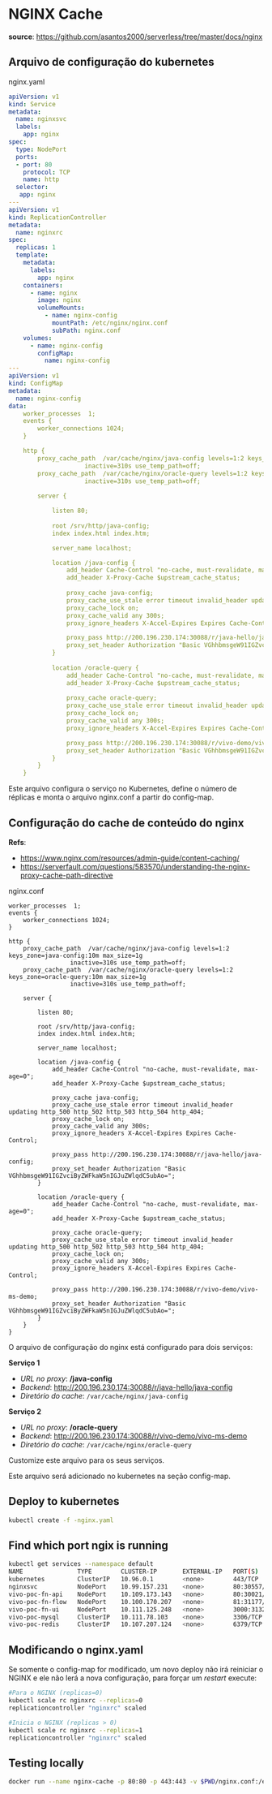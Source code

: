 # NGINX Cache
**source**: <https://github.com/asantos2000/serverless/tree/master/docs/nginx>

## Arquivo de configuração do kubernetes

nginx.yaml

```yaml
apiVersion: v1
kind: Service
metadata:
  name: nginxsvc
  labels:
    app: nginx
spec:
  type: NodePort
  ports:
  - port: 80
    protocol: TCP
    name: http
  selector:
   app: nginx
---
apiVersion: v1
kind: ReplicationController
metadata:
  name: nginxrc
spec:
  replicas: 1
  template:
    metadata:
      labels:
        app: nginx
    containers:
      - name: nginx
        image: nginx
        volumeMounts:
          - name: nginx-config
            mountPath: /etc/nginx/nginx.conf
            subPath: nginx.conf
    volumes:
      - name: nginx-config
        configMap:
          name: nginx-config 
---
apiVersion: v1
kind: ConfigMap
metadata:
  name: nginx-config
data:
	worker_processes  1;
	events {
		worker_connections 1024;
	}

	http {
		proxy_cache_path  /var/cache/nginx/java-config levels=1:2 keys_zone=java-config:10m max_size=1g
					 inactive=310s use_temp_path=off;
		proxy_cache_path  /var/cache/nginx/oracle-query levels=1:2 keys_zone=oracle-query:10m max_size=1g
					 inactive=310s use_temp_path=off;
	
		server {

			listen 80;
		
			root /srv/http/java-config;
			index index.html index.htm;

			server_name localhost;

			location /java-config {
				add_header Cache-Control "no-cache, must-revalidate, max-age=0";
				add_header X-Proxy-Cache $upstream_cache_status;
			
				proxy_cache java-config;
				proxy_cache_use_stale error timeout invalid_header updating http_500 http_502 http_503 http_504 http_404;
				proxy_cache_lock on;
				proxy_cache_valid any 300s;
				proxy_ignore_headers X-Accel-Expires Expires Cache-Control;

				proxy_pass http://200.196.230.174:30088/r/java-hello/java-config;
				proxy_set_header Authorization "Basic VGhhbmsgeW91IGZvciByZWFkaW5nIGJuZWlqdC5ubAo=";
			}
		
			location /oracle-query {
				add_header Cache-Control "no-cache, must-revalidate, max-age=0";
				add_header X-Proxy-Cache $upstream_cache_status;
			
				proxy_cache oracle-query;
				proxy_cache_use_stale error timeout invalid_header updating http_500 http_502 http_503 http_504 http_404;
				proxy_cache_lock on;
				proxy_cache_valid any 300s;
				proxy_ignore_headers X-Accel-Expires Expires Cache-Control;

				proxy_pass http://200.196.230.174:30088/r/vivo-demo/vivo-ms-demo;
				proxy_set_header Authorization "Basic VGhhbmsgeW91IGZvciByZWFkaW5nIGJuZWlqdC5ubAo=";
			}
		}
	}
```

Este arquivo configura o serviço no Kubernetes, define o número de réplicas e monta o arquivo nginx.conf a partir do config-map.

## Configuração do cache de conteúdo do nginx
**Refs**: 

* <https://www.nginx.com/resources/admin-guide/content-caching/>
* <https://serverfault.com/questions/583570/understanding-the-nginx-proxy-cache-path-directive>

nginx.conf

```
worker_processes  1;
events {
	worker_connections 1024;
}

http {
	proxy_cache_path  /var/cache/nginx/java-config levels=1:2 keys_zone=java-config:10m max_size=1g
                 inactive=310s use_temp_path=off;
	proxy_cache_path  /var/cache/nginx/oracle-query levels=1:2 keys_zone=oracle-query:10m max_size=1g
                 inactive=310s use_temp_path=off;
	
	server {

		listen 80;
		
		root /srv/http/java-config;
		index index.html index.htm;

		server_name localhost;

		location /java-config {
			add_header Cache-Control "no-cache, must-revalidate, max-age=0";
			add_header X-Proxy-Cache $upstream_cache_status;
			
			proxy_cache java-config;
			proxy_cache_use_stale error timeout invalid_header updating http_500 http_502 http_503 http_504 http_404;
			proxy_cache_lock on;
			proxy_cache_valid any 300s;
			proxy_ignore_headers X-Accel-Expires Expires Cache-Control;

			proxy_pass http://200.196.230.174:30088/r/java-hello/java-config;
			proxy_set_header Authorization "Basic VGhhbmsgeW91IGZvciByZWFkaW5nIGJuZWlqdC5ubAo=";
		}
		
		location /oracle-query {
			add_header Cache-Control "no-cache, must-revalidate, max-age=0";
			add_header X-Proxy-Cache $upstream_cache_status;
			
			proxy_cache oracle-query;
			proxy_cache_use_stale error timeout invalid_header updating http_500 http_502 http_503 http_504 http_404;
			proxy_cache_lock on;
			proxy_cache_valid any 300s;
			proxy_ignore_headers X-Accel-Expires Expires Cache-Control;

			proxy_pass http://200.196.230.174:30088/r/vivo-demo/vivo-ms-demo;
			proxy_set_header Authorization "Basic VGhhbmsgeW91IGZvciByZWFkaW5nIGJuZWlqdC5ubAo=";
		}
	}
}
```

O arquivo de configuração do nginx está configurado para dois serviços:

**Serviço 1**

* *URL no proxy*: **/java-config**
* *Backend*: <http://200.196.230.174:30088/r/java-hello/java-config>
* *Diretório do cache*: ``` /var/cache/nginx/java-config ```

**Serviço 2**

* *URL no proxy*: **/oracle-query**
* *Backend*: <http://200.196.230.174:30088/r/vivo-demo/vivo-ms-demo>
* *Diretório do cache*: ``` /var/cache/nginx/oracle-query ```

Customize este arquivo para os seus serviços.

Este arquivo será adicionado no kubernetes na seção config-map.

## Deploy to kubernetes
```bash
kubectl create -f -nginx.yaml
```

## Find which port ngix is running
```bash
kubectl get services --namespace default
NAME               TYPE        CLUSTER-IP       EXTERNAL-IP   PORT(S)                         AGE
kubernetes         ClusterIP   10.96.0.1        <none>        443/TCP                         31d
nginxsvc           NodePort    10.99.157.231    <none>        80:30557/TCP                    48s <---------
vivo-poc-fn-api    NodePort    10.109.173.143   <none>        80:30021/TCP                    29d
vivo-poc-fn-flow   NodePort    10.100.170.207   <none>        81:31177/TCP                    29d
vivo-poc-fn-ui     NodePort    10.111.125.248   <none>        3000:31327/TCP,4000:30246/TCP   29d
vivo-poc-mysql     ClusterIP   10.111.78.103    <none>        3306/TCP                        29d
vivo-poc-redis     ClusterIP   10.107.207.124   <none>        6379/TCP                        29d

```

## Modificando o nginx.yaml
Se somente o config-map for modificado, um novo deploy não irá reiniciar o NGINX e ele não lerá a nova configuração, para forçar um *restart* execute:

```bash
#Para o NGINX (replicas=0)
kubectl scale rc nginxrc --replicas=0 
replicationcontroller "nginxrc" scaled

#Inicia o NGINX (replicas > 0)
kubectl scale rc nginxrc --replicas=1
replicationcontroller "nginxrc" scaled
```

## Testing locally
```bash
docker run --name nginx-cache -p 80:80 -p 443:443 -v $PWD/nginx.conf:/etc/nginx/nginx.conf:ro nginx
```

